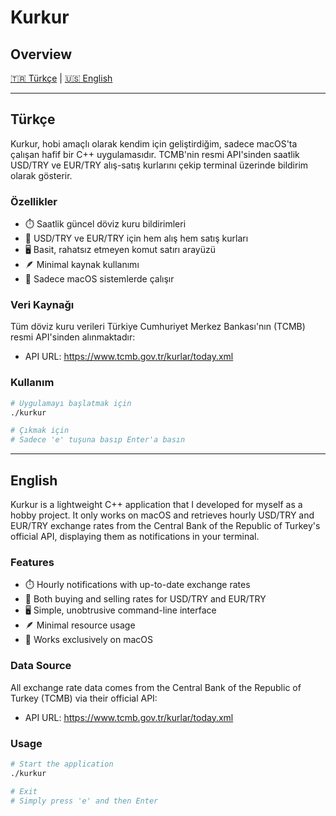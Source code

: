 # Kurkur

## Overview
[🇹🇷 Türkçe](#türkçe) | [🇺🇸 English](#english)

---

## <a name="türkçe"></a>Türkçe

Kurkur, hobi amaçlı olarak kendim için geliştirdiğim, sadece macOS'ta çalışan hafif bir C++ uygulamasıdır. TCMB'nin resmi API'sinden saatlik USD/TRY ve EUR/TRY alış-satış kurlarını çekip terminal üzerinde bildirim olarak gösterir.

### Özellikler

- ⏱️ Saatlik güncel döviz kuru bildirimleri
- 💱 USD/TRY ve EUR/TRY için hem alış hem satış kurları
- 🖥️ Basit, rahatsız etmeyen komut satırı arayüzü
- 🪶 Minimal kaynak kullanımı
- 🍎 Sadece macOS sistemlerde çalışır

### Veri Kaynağı

Tüm döviz kuru verileri Türkiye Cumhuriyet Merkez Bankası'nın (TCMB) resmi API'sinden alınmaktadır:
- API URL: https://www.tcmb.gov.tr/kurlar/today.xml

### Kullanım

```bash
# Uygulamayı başlatmak için
./kurkur

# Çıkmak için
# Sadece 'e' tuşuna basıp Enter'a basın
```

---

## <a name="english"></a>English

Kurkur is a lightweight C++ application that I developed for myself as a hobby project. It only works on macOS and retrieves hourly USD/TRY and EUR/TRY exchange rates from the Central Bank of the Republic of Turkey's official API, displaying them as notifications in your terminal.

### Features

- ⏱️ Hourly notifications with up-to-date exchange rates
- 💱 Both buying and selling rates for USD/TRY and EUR/TRY
- 🖥️ Simple, unobtrusive command-line interface
- 🪶 Minimal resource usage
- 🍎 Works exclusively on macOS

### Data Source

All exchange rate data comes from the Central Bank of the Republic of Turkey (TCMB) via their official API:
- API URL: https://www.tcmb.gov.tr/kurlar/today.xml

### Usage

```bash
# Start the application
./kurkur

# Exit
# Simply press 'e' and then Enter
``` 